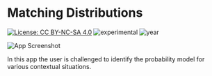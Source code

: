 # Matching Distributions

[![License: CC BY-NC-SA 4.0](https://img.shields.io/badge/License-CC%20BY--NC--SA%204.0-lightgrey.svg)](https://creativecommons.org/licenses/by-nc-sa/4.0/) ![experimental](https://img.shields.io/badge/lifecycle-experimental-orange) ![year](https://img.shields.io/badge/year-2018-lightgrey)

![App Screenshot](https://sites.psu.edu/shinyapps/files/2018/12/e43a150cabdabe81ff804912cf8b845d52dfebfd-md-1x0u96c.png)

In this app the user is challenged to identify the probability model for various contextual situations.
